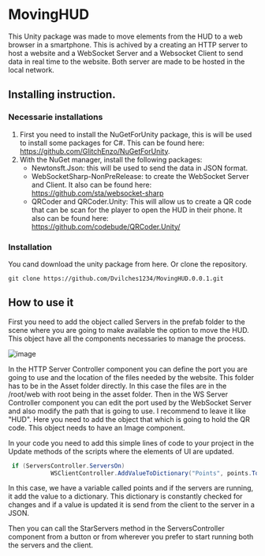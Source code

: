 # MovingHUD
This Unity package was made to move elements from the HUD to a web browser in a smartphone. This is achived by a creating an HTTP server to host a website and a WebSocket Server and a Websocket Client to send data in real time to the website. Both server are made to be hosted in the local network.

## Installing instruction.

### Necessarie installations

1. First you need to install the NuGetForUnity package, this is will be used to install some packages for C#. This can be found here:  https://github.com/GlitchEnzo/NuGetForUnity.
2. With the NuGet manager, install the following packages:
   - Newtonsft.Json: this will be used to send the data in JSON format.
   - WebSocketSharp-NonPreRelease: to create the WebSocket Server and Client. It also can be found here: https://github.com/sta/websocket-sharp
   - QRCoder and QRCoder.Unity: This will allow us to create a QR code that can be scan for the player to open the HUD in their phone. It also can be found here: https://github.com/codebude/QRCoder.Unity/

### Installation

You cand download the unity package from here.
Or clone the repository.
```
git clone https://github.com/Dvilches1234/MovingHUD.0.0.1.git
```
## How to use it

First you need to add the object called Servers in the prefab folder to the scene where you are going to make available the option to move the HUD. This object have all the components necessaries to manage the process.

![image](https://user-images.githubusercontent.com/14845457/137754106-752066e9-58af-4356-a3a2-864ca37c0a69.png)

In the HTTP Server Controller component you can define the port you are going to use and the location of the files needed by the website. This folder has to be in the Asset folder directly. In this case the files are in the /root/web with root being in the asset folder. 
Then in the WS Server Controller component you can edit the port used by the WebSocket Server and also modify the path that is going to use. I recommend to leave it like "HUD". Here you need to add the object that which is going to hold the QR code. This object needs to have an Image component.  

In your code you need to add this simple lines of code to your project in the Update methods of the scripts where the elements of UI are updated. 
```c#
 if (ServersController.ServersOn)
            WSClientController.AddValueToDictionary("Points", points.ToString());
```
In this case, we have a variable called points and if the servers are running, it add the value to a dictionary. This dictionary is constantly checked for changes and if a value is updated it is send from the client to the server in a JSON.  

Then you can call the StarServers method in the ServersController component from a button or from wherever you prefer to start running both the servers and the client.
